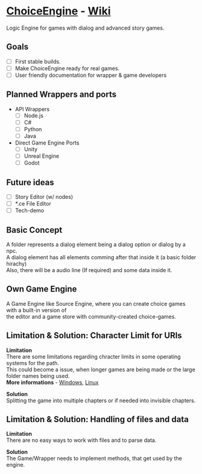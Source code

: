 # [ChoiceEngine](https://github.com/GamingCrafthd/ChoiceEngine/releases) - [Wiki](https://github.com/GamingCrafthd/ChoiceEngine/wiki)
Logic Engine for games with dialog and advanced story games.

## Goals
- [ ] First stable builds.
- [ ] Make ChoiceEngine ready for real games.
- [ ] User friendly documentation for wrapper & game developers

## Planned Wrappers and ports
- API Wrappers
    - [ ] Node.js
    - [ ] C#
    - [ ] Python
    - [ ] Java
- Direct Game Engine Ports
    - [ ] Unity
    - [ ] Unreal Engine
    - [ ] Godot

## Future ideas
- [ ] Story Editor (w/ nodes)
- [ ] *.ce File Editor
- [ ] Tech-demo

## Basic Concept
A folder represents a dialog element being a dialog option or dialog by a npc.<br>
A dialog element has all elements comming after that inside it (a basic folder hirachy)<br>
Also, there will be a audio line (If required) and some data inside it.<br>

## Own Game Engine
A Game Engine like Source Engine, where you can create choice games with a built-in version of <br>the editor and a game store with community-created choice-games.

## Limitation & Solution: Character Limit for URIs
**Limitation**<br>There are some limitations regarding chracter limits in some operating systems for the path.<br>
This could become a issue, when longer games are being made or the large folder names being used.<br>
**More informations** - [Windows](https://docs.microsoft.com/en-us/windows/win32/fileio/maximum-file-path-limitation),  [Linux](https://unix.stackexchange.com/questions/32795/what-is-the-maximum-allowed-filename-and-folder-size-with-ecryptfss)

**Solution**<br>Splitting the game into multiple chapters or if needed into invisible chapters.

## Limitation & Solution: Handling of files and data

**Limitation**<br>There are no easy ways to work with files and to parse data.

**Solution**<br>The Game/Wrapper needs to implement methods, that get used by the engine.